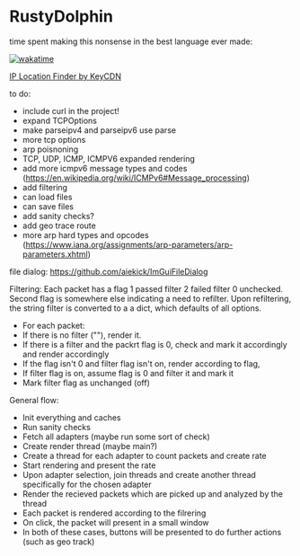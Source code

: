# RustyDolphin

time spent making this nonsense in the best language ever made:

[![wakatime](https://wakatime.com/badge/user/8b4f0bdc-5133-4fba-98d4-d75498fa71f2/project/73bc670d-dbbf-467b-af69-086d56b73c16.svg)](https://wakatime.com/badge/user/8b4f0bdc-5133-4fba-98d4-d75498fa71f2/project/73bc670d-dbbf-467b-af69-086d56b73c16)
 
 [IP Location Finder by KeyCDN](https://tools.keycdn.com/geo)

 to do:
 - include curl in the project!
 - expand TCPOptions
 - make parseipv4 and parseipv6 use parse
 - more tcp options
 - arp poisnoning
 - TCP, UDP, ICMP, ICMPV6 expanded rendering
 - add more icmpv6 message types and codes (https://en.wikipedia.org/wiki/ICMPv6#Message_processing)
 - add filtering
 - can load files
 - can save files
 - add sanity checks?
 - add geo trace route
 - more arp hard types and opcodes (https://www.iana.org/assignments/arp-parameters/arp-parameters.xhtml)


file dialog: https://github.com/aiekick/ImGuiFileDialog

Filtering:
Each packet has a flag 1 passed filter 2 failed filter 0 unchecked. Second flag is somewhere else indicating a need to refilter. Upon refiltering, the string filter is converted to a a dict, which defaults of all options.
- For each packet:
- If there is no filter (""), render it.
- If there is a filter and the packrt flag is 0, check and mark it accordingly and render accordingly
- If the flag isn't 0 and filter flag isn't on, render according to flag,
- If filter flag is on, assume flag is 0 and filter it and mark it
- Mark filter flag as unchanged (off)

General flow:

- Init everything and caches
- Run sanity checks
- Fetch all adapters (maybe run some sort of check)
- Create render thread (maybe main?)
- Create a thread for each adapter to count packets and create rate
- Start rendering and present the rate
- Upon adapter selection, join threads and create another thread specifically for the chosen adapter
- Render the recieved packets which are picked up and analyzed by the thread
- Each packet is rendered according to the filrering
- On click, the packet will present in a small window
- In both of these cases, buttons will be presented to do further actions (such as geo track)